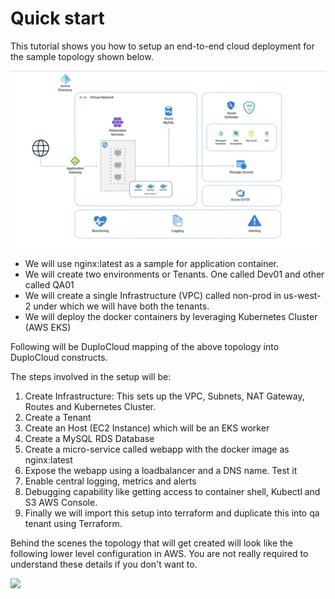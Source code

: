 # Quick start

This tutorial shows you how to setup an end-to-end cloud deployment for the sample topology shown below.

![Sample High Level Topology](<../../.gitbook/assets/image (2).png>)

* We will use nginx:latest as a sample for application container.
* We will create two environments or Tenants. One called Dev01 and other called QA01
* We will create a single Infrastructure (VPC) called non-prod in us-west-2 under which we will have both the tenants.
* We will deploy the docker containers by leveraging Kubernetes Cluster (AWS EKS)

Following will be DuploCloud mapping of the above topology into DuploCloud constructs.

The steps involved in the setup will be:

1. Create Infrastructure: This sets up the VPC, Subnets, NAT Gateway, Routes and Kubernetes Cluster.
2. Create a Tenant
3. Create an Host (EC2 Instance) which will be an EKS worker
4. Create a MySQL RDS Database
5. Create a micro-service called webapp with the docker image as nginx:latest
6. Expose the webapp using a loadbalancer and a DNS name. Test it
7. Enable central logging, metrics and alerts
8. Debugging capability like getting access to container shell, Kubectl and S3 AWS Console.
9. Finally we will import this setup into terraform and duplicate this into qa tenant using Terraform.

Behind the scenes the topology that will get created will look like the following lower level configuration in AWS. You are not really required to understand these details if you don't want to.

![](https://documents.lucid.app/documents/72886671-e5d7-48a9-90ab-c17df2554f63/pages/0\_0?a=1274\&x=59\&y=128\&w=1782\&h=1144\&store=1\&accept=image%2F\*\&auth=LCA%20fe1f1dee488c25d97f5dd501fc62605eda6d8d8d-ts%3D1647140256)

